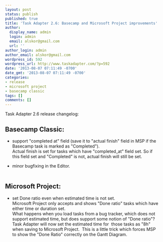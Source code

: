 ```yaml
---
layout: post
status: publish
published: true
title: 'Task Adapter 2.6: Basecamp and Microsoft Project improvements'
author:
  display_name: admin
  login: admin
  email: alskor@gmail.com
  url: ''
author_login: admin
author_email: alskor@gmail.com
wordpress_id: 592
wordpress_url: http://www.taskadapter.com/?p=592
date: '2013-08-07 07:11:49 -0700'
date_gmt: '2013-08-07 07:11:49 -0700'
categories:
- release
- microsoft project
- basecamp classic
tags: []
comments: []
---
```

<p>Task Adapter 2.6 release changelog:</p>
<h2>Basecamp Classic:</h2></p>
<ul>
<li>support "completed at" field (save it to "actual finish" field in MSP if the Basecamp task is marked as "Completed").<br />
Actual finish is set for tasks which have "completed_at" field set. So if this field set and "Completed" is not, actual finish will still be set.</li></p>
<li>minor bugfixing in the Editor.</li><br />
</ul></p>
<h2>Microsoft Project:</h2></p>
<ul>
<li>set Done ratio even when estimated time is not set.<br />
Microsoft Project only accepts and shows "Done ratio" tasks which have either time or duration set.<br />
What happens when you load tasks from a bug tracker, which does not support estimated time, but does support some notion of "Done ratio"? Task Adapter will now set the estimated time for &nbsp;those tasks as "8h" when saving to Microsoft Project. &nbsp;This is a little trick which forces MSP to show the "Done Ratio" correctly on the Gantt Diagram.</li><br />
</ul></p>
